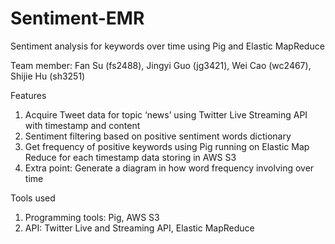 Sentiment-EMR
=============

Sentiment analysis for keywords over time using Pig and Elastic MapReduce

Team member: 
Fan Su (fs2488), 
Jingyi Guo (jg3421),
Wei Cao (wc2467),
Shijie Hu (sh3251)

Features
1. Acquire Tweet data for topic ‘news’ using Twitter Live Streaming API with timestamp and content
2. Sentiment filtering based on positive sentiment words dictionary
3. Get frequency of positive keywords using Pig running on Elastic Map Reduce for each timestamp data storing in AWS S3
4. Extra point: Generate a diagram in how word frequency involving over time

Tools used
1. Programming tools: Pig, AWS S3
2. API: Twitter Live and Streaming API, Elastic MapReduce


